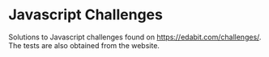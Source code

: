 # Javascript Challenges

Solutions to Javascript challenges found on https://edabit.com/challenges/. The tests are also obtained from the website.
